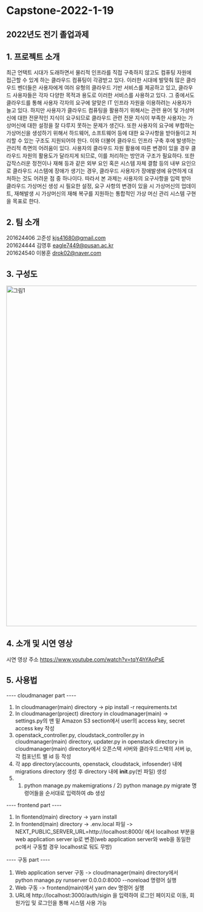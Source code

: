 # Capstone-2022-1-19
## 2022년도 전기 졸업과제
## 1. 프로젝트 소개

최근 언택트 시대가 도래하면서 물리적 인프라를 직접 구축하지 않고도 컴퓨팅 자원에 접근할 수 있게 하는 클라우드 컴퓨팅이 각광받고 있다. 이러한 시대에 발맞춰 많은 클라우드 벤더들은 사용자에게 여러 유형의 클라우드 기반 서비스를 제공하고 있고, 클라우드 사용자들은 각자 다양한 목적과 용도로 이러한 서비스를 사용하고 있다. 그 중에서도 클라우드를 통해 사용자 각자의 요구에 알맞은 IT 인프라 자원을 이용하려는 사용자가 늘고 있다. 
하지만 사용자가 클라우드 컴퓨팅을 활용하기 위해서는 관련 용어 및 가상머신에 대한 전문적인 지식이 요구되므로 클라우드 관련 전문 지식이 부족한 사용자는 가상머신에 대한 설정을 잘 다루지 못하는 문제가 생긴다. 또한 사용자의 요구에 부합하는 가상머신을 생성하기 위해서 하드웨어, 소프트웨어 등에 대한 요구사항을 받아들이고 처리할 수 있는 구조도 지원되어야 한다. 
이와 더불어 클라우드 인프라 구축 후에 발생하는 관리적 측면의 어려움이 있다. 사용자의 클라우드 자원 활용에 따른 변경이 있을 경우 클라우드 자원의 활용도가 달라지게 되므로, 이를 처리하는 방안과 구조가 필요하다. 또한 갑작스러운 정전이나 재해 등과 같은 외부 요인 혹은 시스템 자체 결함 등의 내부 요인으로 클라우드 시스템에 장애가 생기는 경우, 클라우드 사용자가 장애발생에 유연하게 대처하는 것도 어려운 점 중 하나이다. 
따라서 본 과제는 사용자의 요구사항을 입력 받아 클라우드 가상머신 생성 시 필요한 설정, 요구 사항의 변경이 있을 시 가상머신의 업데이트, 재해발생 시 가상머신의 재해 복구를 지원하는 통합적인 가상 머신 관리 시스템 구현을 목표로 한다.

## 2. 팀 소개

201624406 고준성 kjs41680@gmail.com <br/> 
201624444 김영후 eagle7449@pusan.ac.kr <br/> 
201624540 이봉훈 drok02@naver.com <br/> 

## 3. 구성도
<img width="900" alt="그림1" src="https://user-images.githubusercontent.com/65642745/195553816-083954dc-9469-4881-a65b-a867bc17d46a.png">

## 4. 소개 및 시연 영상 
 시연 영상 주소
  https://www.youtube.com/watch?v=tqY4hYAoPsE
   
   
## 5. 사용법
---- cloudmanager part ----
1. In cloudmanager(main) directory -> pip install -r requirements.txt
2. In cloudmanager(project) directory in cloudmanager(main) -> settings.py의 맨 밑 Amazon S3 section에서 user의 access key, secret access key 작성
3. openstack_controller.py, cloudstack_controller.py in cloudmanager(main) directory, updater.py in openstack directory in cloudmanager(main) directory에서 오픈스택 서버와 클라우드스택의 서버 ip, 각 컴포넌트 별 id 등 작성
4. 각 app directory(accounts, openstack, cloudstack, infosender) 내에 migrations directory 생성 후 directory 내에 __init__.py(빈 파일) 생성
5. 1) python manage.py makemigrations / 2) python manage.py migrate 명령어들을 순서대로 입력하여 db 생성

---- frontend part ----
1. In flontend(main) directory -> yarn install
2. In frontend(main) directory -> .env.local 파일 -> NEXT_PUBLIC_SERVER_URL=http://localhost:8000/ 에서 localhost 부분을 web application server ip로 변경(web application server와 web을 동일한 pc에서 구동할 경우 localhost로 둬도 무방)

---- 구동 part ----
1. Web application server 구동 -> cloudmanager(main) directory에서 python manage.py runserver 0.0.0.0:8000 --noreload 명령어 실행
2. Web 구동 -> frontend(main)에서 yarn dev 명령어 실행
3. URL에 http://localhost:3000/auth/sigin 을 입력하여 로그인 페이지로 이동, 회원가입 및 로그인을 통해 시스템 사용 가능
